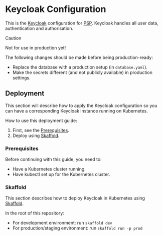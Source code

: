 # Keycloak Configuration

This is the [Keycloak](https://www.keycloak.org/) configuration for [PSP](https://github.com/Portfolio-Solver-Platform).
Keycloak handles all user data, authentication and authorisation.

> [!caution]
> Not for use in production yet!
>
> The following changes should be made before being production-ready:
> - Replace the database with a production setup (in `database.yaml`).
> - Make the secrets different (and not publicly available) in production settings.

## Deployment

This section will describe how to apply the Keycloak configuration
so you can have a corresponding Keycloak instance running on Kubernetes.

How to use this deployment guide:
1. First, see the [Prerequisites](#prerequisites).
2. Deploy using [Skaffold](#skaffold).

### Prerequisites

Before continuing with this guide, you need to:
- Have a Kubernetes cluster running.
- Have kubectl set up for the Kubernetes cluster.

### Skaffold

This section describes how to deploy Keycloak in Kubernetes using [Skaffold](https://skaffold.dev/).

In the root of this repository:
- For development environment: run `skaffold dev`
- For production/staging environment: run `skaffold run -p prod`
